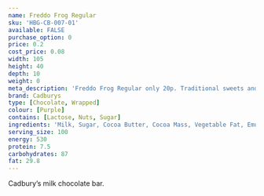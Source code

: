 ```yaml
---
name: Freddo Frog Regular
sku: 'HBG-CB-007-01'
available: FALSE
purchase_option: 0
price: 0.2
cost_price: 0.08
width: 105
height: 40
depth: 10
weight: 0
meta_description: 'Freddo Frog Regular only 20p. Traditional sweets and more at Humbugs Confectionery Store. Specialists in satisfying your sweet tooth!'
brand: Cadburys
type: [Chocolate, Wrapped]
colour: [Purple]
contains: [Lactose, Nuts, Sugar]
ingredients: 'Milk, Sugar, Cocoa Butter, Cocoa Mass, Vegetable Fat, Emulsifiers: E442, E476; Flavourings.'
serving_size: 100
energy: 530
protein: 7.5
carbohydrates: 87
fat: 29.8
---
```

Cadbury’s milk chocolate bar.